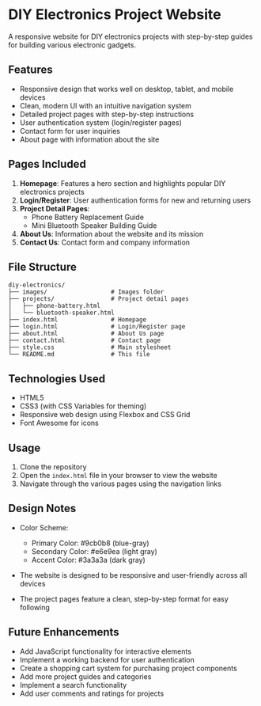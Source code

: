 # DIY Electronics Project Website

A responsive website for DIY electronics projects with step-by-step guides for building various electronic gadgets.

## Features

- Responsive design that works well on desktop, tablet, and mobile devices
- Clean, modern UI with an intuitive navigation system
- Detailed project pages with step-by-step instructions
- User authentication system (login/register pages)
- Contact form for user inquiries
- About page with information about the site

## Pages Included

1. **Homepage**: Features a hero section and highlights popular DIY electronics projects
2. **Login/Register**: User authentication forms for new and returning users
3. **Project Detail Pages**: 
   - Phone Battery Replacement Guide
   - Mini Bluetooth Speaker Building Guide
4. **About Us**: Information about the website and its mission
5. **Contact Us**: Contact form and company information

## File Structure

```
diy-electronics/
├── images/                  # Images folder
├── projects/                # Project detail pages
│   ├── phone-battery.html
│   └── bluetooth-speaker.html
├── index.html               # Homepage
├── login.html               # Login/Register page
├── about.html               # About Us page
├── contact.html             # Contact page
├── style.css                # Main stylesheet
└── README.md                # This file
```

## Technologies Used

- HTML5
- CSS3 (with CSS Variables for theming)
- Responsive web design using Flexbox and CSS Grid
- Font Awesome for icons

## Usage

1. Clone the repository
2. Open the `index.html` file in your browser to view the website
3. Navigate through the various pages using the navigation links

## Design Notes

- Color Scheme:
  - Primary Color: #9cb0b8 (blue-gray)
  - Secondary Color: #e6e9ea (light gray)
  - Accent Color: #3a3a3a (dark gray)
  
- The website is designed to be responsive and user-friendly across all devices
- The project pages feature a clean, step-by-step format for easy following

## Future Enhancements

- Add JavaScript functionality for interactive elements
- Implement a working backend for user authentication
- Create a shopping cart system for purchasing project components
- Add more project guides and categories
- Implement a search functionality
- Add user comments and ratings for projects 